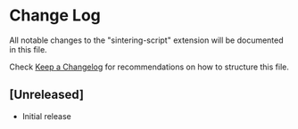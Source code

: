 # Change Log

All notable changes to the "sintering-script" extension will be documented in this file.

Check [Keep a Changelog](http://keepachangelog.com/) for recommendations on how to structure this file.

## [Unreleased]

- Initial release